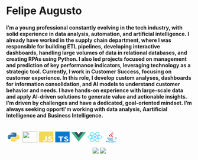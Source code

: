 # Felipe Augusto

####  I’m a young professional constantly evolving in the tech industry, with solid experience in data analysis, automation, and artificial intelligence. I already have worked in the supply chain department, where I was responsible for building ETL pipelines, developing interactive dashboards, handling large volumes of data in relational databases, and creating RPAs using Python. I also led projects focused on management and prediction of key performance indicators, leveraging technology as a strategic tool. Currently, I work in Customer Success, focusing on customer experience. In this role, I develop custom analyses, dashboards for information consolidation, and AI models to understand customer behavior and needs. I have hands-on experience with large-scale data and apply AI-driven solutions to generate value and actionable insights. I’m driven by challenges and have a dedicated, goal-oriented mindset. I’m always seeking opportI'm working with data analysis, Aartificial Intelligence and Business Intelligence.

<div style="display: inline_block"><br>
  <img align="center" height="30" width="40" src="https://raw.githubusercontent.com/devicons/devicon/master/icons/python/python-original.svg">
  <img align="center" height="30" width="40" src="https://github.com/microsoft/PowerBI-Icons/blob/main/SVG/Power-BI.svg">
  <img align="center" height="30" width="40" src="https://raw.githubusercontent.com/devicons/devicon/master/icons/javascript/javascript-plain.svg">
  <img align="center" height="30" width="40" src="https://raw.githubusercontent.com/devicons/devicon/master/icons/typescript/typescript-plain.svg">
  <img align="center"  height="30" width="40" src="https://github.com/devicons/devicon/blob/master/icons/vuejs/vuejs-original.svg">
  <img align="center"  height="30" width="40" src="https://raw.githubusercontent.com/devicons/devicon/master/icons/react/react-original.svg">

  <img align="center" height="30" width="40" src="https://raw.githubusercontent.com/devicons/devicon/master/icons/java/java-original.svg">

</div>
<p></p>
<!-- GitHub section -->
<p align="center">
  <img src = "https://github-readme-stats.vercel.app/api?username=FelipeASousa&show_icons=true&theme=tokyonight&hide=issuesr" width = 450/>
  <img src = "https://github-readme-stats.vercel.app/api/top-langs/?username=FelipeASousa&theme=tokyonight" width = 200 />
</p>


